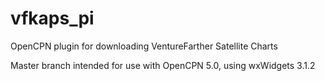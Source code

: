 # vfkaps_pi
OpenCPN plugin for downloading VentureFarther Satellite Charts

Master branch intended for use with OpenCPN 5.0, using wxWidgets 3.1.2
